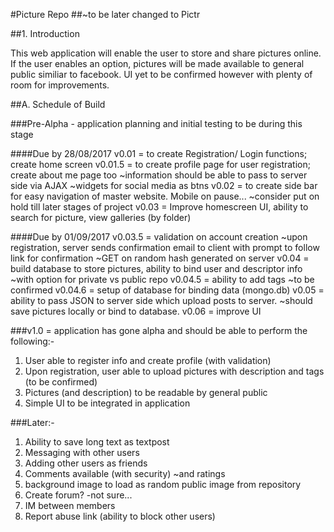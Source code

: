 #Picture Repo
##~to be later changed to Pictr

##1. Introduction

This web application will enable the user to store and share pictures online. If the user enables an option, pictures will be made available to general public similiar to facebook. UI yet to be confirmed however with plenty of room for improvements.

##A. Schedule of Build

###Pre-Alpha - application planning and initial testing to be during this stage

####Due by 28/08/2017
v0.01 = to create Registration/ Login functions; create home screen
v0.01.5 = to create profile page for user registration; create about me page too
	~information should be able to pass to server side via AJAX
	~widgets for social media as btns
v0.02 = to create side bar for easy navigation of master website. Mobile on pause... 
	~consider put on hold till later stages of project
v0.03 = Improve homescreen UI, ability to search for picture, view galleries (by folder)

####Due by 01/09/2017
v0.03.5 = validation on account creation
	~upon registration, server sends confirmation email to client with prompt to follow link for confirmation 
	~GET on random hash generated on server
v0.04 = build database to store pictures, ability to bind user and descriptor info
	~with option for private vs public repo
v0.04.5 = ability to add tags 
	~to be confirmed
v0.04.6 = setup of database for binding data (mongo.db)
v0.05 = ability to pass JSON to server side which upload posts to server.
	~should save pictures locally or bind to database.
v0.06 = improve UI

###v1.0 = application has gone alpha and should be able to perform the following:-
1. User able to register info and create profile (with validation)
2. Upon registration, user able to upload pictures with description and tags (to be confirmed)
3. Pictures (and description) to be readable by general public
4. Simple UI to be integrated in application

###Later:-
1. Ability to save long text as textpost
2. Messaging with other users
3. Adding other users as friends
4. Comments available (with security) ~and ratings
5. background image to load as random public image from repository
6. Create forum? -not sure...
7. IM between members
8. Report abuse link (ability to block other users)



